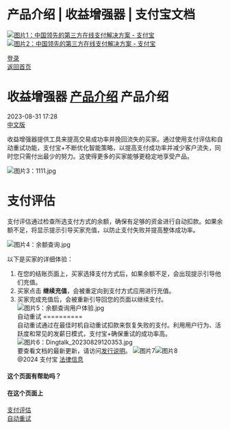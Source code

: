 产品介绍 | 收益增强器 | 支付宝文档
===============

[![图片1：中国领先的第三方在线支付解决方案 - 支付宝](https://ac.alipay.com/storage/2024/3/26/d66c43c0-440d-4c97-9976-f2028a2c8c5e.svg) ![图片2：中国领先的第三方在线支付解决方案 - 支付宝](https://ac.alipay.com/storage/2024/3/26/a48bd336-aea0-4f16-bf83-616eacbb4434.svg)](/docs/)

[登录](https://global.alipay.com/ilogin/account_login.htm?goto=https%3A%2F%2Fglobal.alipay.com%2Fdocs%2Fac%2Frevenuebooster_en%2Foverview)  
[返回首页](../../)

收益增强器
[产品介绍](/docs/ac/revenuebooster_en/overview)
产品介绍
====================

2023-08-31 17:28  
[中文版](https://global.alipay.com/docs/ac/revenuebooster_cn/overview)

收益增强器提供工具来提高交易成功率并挽回流失的买家。通过使用支付评估和自动重试功能，支付宝+不断优化智能策略，以提高支付成功率并减少客户流失，同时您只需付出最少的努力。这使得更多的买家能够更稳定地享受产品。

![图片3：1111.jpg](https://idocs-assets.marmot-cloud.com/storage/idocs87c36dc8dac653c1/1693279562462-50e69b79-14f9-405a-9c87-37097f65d24f.jpeg)

支付评估
==============

支付评估通过检查所选支付方式的余额，确保有足够的资金进行自动扣款。如果余额不足，将显示提示引导买家充值，以防止支付失败并提高整体成功率。

![图片4：余额查询.jpg](https://idocs-assets.marmot-cloud.com/storage/idocs87c36dc8dac653c1/1693281788243-7bb7636c-6a7a-4ef4-b6a7-df30cd6f6c0d.jpeg)

以下是买家的详细体验：

1. 在您的结账页面上，买家选择支付方式后，如果余额不足，会出现提示引导他们充值。
2.  买家点击 **继续充值**，会被重定向到支付方式应用进行充值。
3.  买家完成充值后，会被重新引导回您的页面以继续支付。
![图片5：余额查询用户体验.jpg](https://idocs-assets.marmot-cloud.com/storage/idocs87c36dc8dac653c1/1693279988524-d8aa18ef-95ca-45c9-9485-7daf9c5b3edd.jpeg)  
自动重试
==========  
自动重试通过在最佳时机自动重试扣款来恢复失败的支付。利用用户行为、活跃度和常见的发薪日模式，支付宝+确保重试的成功率高。
![图片6：Dingtalk_20230829120353.jpg](https://idocs-assets.marmot-cloud.com/storage/idocs87c36dc8dac653c1/1693281850398-dc7c42c0-ce7a-428b-b3c4-5ed71090f979.jpeg)  
要查看文档的最新更新，请访问[发行说明](https://global.alipay.com/docs/releasenotes)。
![图片7](https://ac.alipay.com/storage/2021/5/20/19b2c126-9442-4f16-8f20-e539b1db482a.png)![图片8](https://ac.alipay.com/storage/2021/5/20/e9f3f154-dbf0-455f-89f0-b3d4e0c14481.png)  
@2024 支付宝 [法律信息](https://global.alipay.com/docs/ac/platform/membership)  
#### 这个页面有帮助吗？  
#### 在这个页面上  
[支付评估](#N97Ha "支付评估")  
[自动重试](#8U9uy "自动重试")